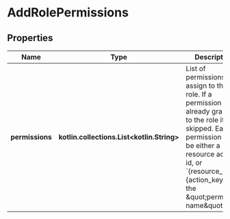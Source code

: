 
# AddRolePermissions

## Properties
Name | Type | Description | Notes
------------ | ------------- | ------------- | -------------
**permissions** | **kotlin.collections.List&lt;kotlin.String&gt;** | List of permissions to assign to the role. If a permission is already granted to the role it is skipped. Each permission can be either a resource action id, or &#x60;{resource_key}:{action_key}&#x60;, i.e: the \&quot;permission name\&quot;. | 



